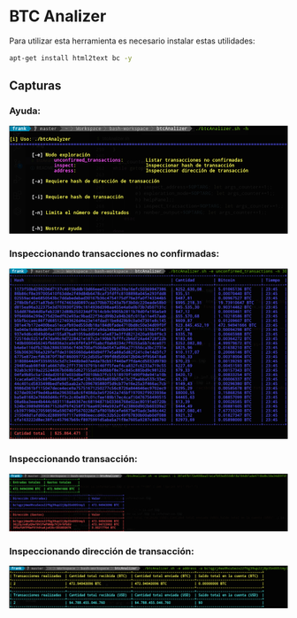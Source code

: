 # BTC Analizer

Para utilizar esta herramienta es necesario instalar estas utilidades:

```bash
apt-get install html2text bc -y
```

## Capturas

### **Ayuda:**
<p align="center">
    <img src="img/00.png" />
</p>

### **Inspeccionando transacciones no confirmadas:**
<p align="center">
    <img src="img/01.png" />
</p>

### **Inspeccionando transacción:**
<p align="center">
    <img src="img/02.png" />
</p>

### **Inspeccionando dirección de transacción:**
<p align="center">
    <img src="img/03.png" />
</p>
